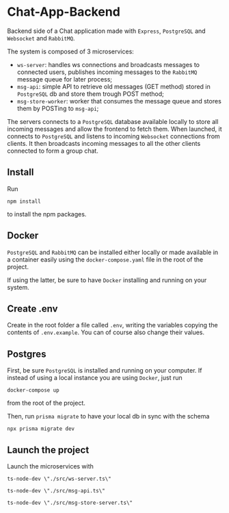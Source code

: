 # Chat-App-Backend

Backend side of a Chat application made with `Express`, `PostgreSQL` and `Websocket` and `RabbitMQ`.

The system is composed of 3 microservices:

- `ws-server`: handles ws connections and broadcasts messages to connected users, publishes incoming messages to the `RabbitMQ` message queue for later process;
- `msg-api`: simple API to retrieve old messages (GET method) stored in `PostgreSQL` db and store them trough POST method;
- `msg-store-worker`: worker that consumes the message queue and stores them by POSTing to `msg-api`;

The servers connects to a `PostgreSQL` database available locally to store all incoming messages and allow the frontend to fetch them.
When launched, it connects to `PostgreSQL` and listens to incoming `Websocket` connections from clients. It then broadcasts incoming messages to all the other clients connected to form a group chat.

## Install

Run

```shell
npm install
```

to install the npm packages.

## Docker

`PostgreSQL` and `RabbitMQ` can be installed either locally or made available in a container easily using the `docker-compose.yaml` file in the root of the project.

If using the latter, be sure to have `Docker` installing and running on your system.

## Create .env

Create in the root folder a file called `.env`, writing the variables copying the contents of `.env.example`. You can of course also change their values.

## Postgres

First, be sure `PostgreSQL` is installed and running on your computer. If instead of using a local instance you are using `Docker`, just run

```shell
docker-compose up
```

from the root of the project.

Then, run `prisma migrate` to have your local db in sync with the schema

```shell
npx prisma migrate dev
```

## Launch the project

Launch the microservices with

```shell
ts-node-dev \"./src/ws-server.ts\"
```

```shell
ts-node-dev \"./src/msg-api.ts\"
```

```shell
ts-node-dev \"./src/msg-store-server.ts\"
```
